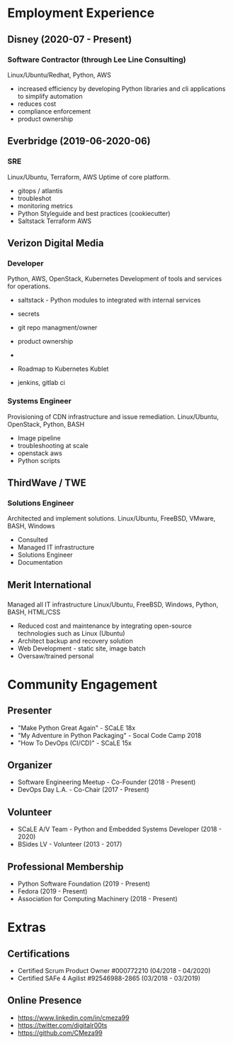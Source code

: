 
# Employment Experience
## Disney (2020-07 - Present)
### Software Contractor (through Lee Line Consulting)
Linux/Ubuntu/Redhat, Python, AWS
* increased efficiency by developing Python libraries and cli applications to simplify automation
* reduces cost
* compliance enforcement
* product ownership

## Everbridge (2019-06-2020-06)
### SRE
Linux/Ubuntu, Terraform, AWS
Uptime of core platform.

* gitops / atlantis
* troubleshot
* monitoring metrics
* Python Styleguide and best practices (cookiecutter)
* Saltstack Terraform AWS

## Verizon Digital Media
### Developer
Python, AWS, OpenStack, Kubernetes
Development of tools and services for operations.

* saltstack - Python modules to integrated with internal services
* secrets
* git repo managment/owner
* product ownership
* 

* Roadmap to Kubernetes Kublet

* jenkins, gitlab ci

### Systems Engineer
Provisioning of CDN infrastructure and issue remediation.
Linux/Ubuntu, OpenStack, Python, BASH
* Image pipeline
* troubleshooting at scale
* openstack aws
* Python scripts

## ThirdWave / TWE
### Solutions Engineer
Architected and implement solutions.
Linux/Ubuntu, FreeBSD, VMware, BASH, Windows

* Consulted
* Managed IT infrastructure
* Solutions Engineer
* Documentation

## Merit International
###
Managed all IT infrastructure
Linux/Ubuntu, FreeBSD, Windows, Python, BASH, HTML/CSS

* Reduced cost and maintenance by  integrating open-source technologies such as Linux (Ubuntu)
* Architect backup and recovery solution
* Web Development - static site, image batch
* Oversaw/trained personal

# Community Engagement

## Presenter
* "Make Python Great Again" - SCaLE 18x
* "My Adventure in Python Packaging" - Socal Code Camp 2018
* "How To DevOps (CI/CD)" - SCaLE 15x

## Organizer
* Software Engineering Meetup - Co-Founder (2018 - Present)
* DevOps Day L.A. - Co-Chair (2017 - Present)

## Volunteer
* SCaLE A/V Team - Python and Embedded Systems Developer (2018 - 2020)
* BSides LV - Volunteer (2013 - 2017)

## Professional Membership
* Python Software Foundation (2019 - Present)
* Fedora (2019 - Present)
* Association for Computing Machinery (2018 - Present)

# Extras

## Certifications
* Certified Scrum Product Owner #000772210 (04/2018 - 04/2020)
* Certified SAFe 4 Agilist #92546988-2865 (03/2018 - 03/2019)

## Online Presence
* https://www.linkedin.com/in/cmeza99
* https://twitter.com/digitalr00ts
* https://github.com/CMeza99

<!--stackedit_data:
eyJoaXN0b3J5IjpbLTM2NDA5NjAwLDE4ODIzMzg4NTcsMjEzMD
g0OTgwNSwtMTYyNTQ0ODgwNSwtNDkwMDc4NjcxLDg2MzE5ODI0
NywxNjIwNTE3MjIxLDEzNTE2Mjc1NDksLTk5MDQ2NzI4OSwyMD
UyMDM3NDg4LDc2MDY3Mzc3OCwtNjE3NjA1MTA4LC0xMzQ3ODg4
MjI0LDE4ODgwMDM1MzMsMTMwMjM2Mzg4M119
-->
